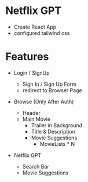 # Netflix GPT

- Create React App 
- configured tailwind css

# Features
- Login / SignUp 
    - Sign In / Sign Up Form
    - redirect to Browser Page

- Browse (Only After Auth)
    - Header
    - Main Movie
        - Trailer in Background
        - Title & Description
        - Movie Suggestions
            - MovieLists * N

- Netflix GPT
    - Search Bar
    - Movie Suggestions

